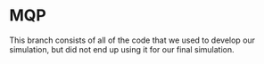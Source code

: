 # MQP

This branch consists of all of the code that we used to develop our simulation, but did not end up using it for our final simulation.
